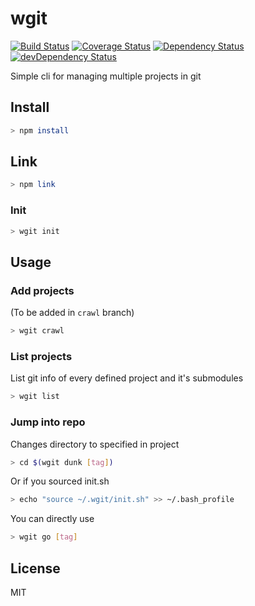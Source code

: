 # wgit

[![Build Status][travis-image]][travis-url]
[![Coverage Status][coveralls-image]][coveralls-url]
[![Dependency Status][david-image]][david-url]
[![devDependency Status][david-dev-image]][david-dev-url]

Simple cli for managing multiple projects in git

## Install

```bash
> npm install
```

## Link

```bash
> npm link
```

### Init

```bash
> wgit init
```

## Usage

### Add projects

(To be added in `crawl` branch)

```bash
> wgit crawl
```

### List projects

List git info of every defined project and it's submodules

```bash
> wgit list
```

### Jump into repo

Changes directory to specified in project

```bash
> cd $(wgit dunk [tag])
```

Or if you sourced init.sh

```bash
> echo "source ~/.wgit/init.sh" >> ~/.bash_profile
```

You can directly use

```bash
> wgit go [tag]
```

## License

MIT

[travis-image]: https://api.travis-ci.org/wgit-io/wgit.svg?branch=master
[travis-url]: https://travis-ci.org/wgit-io/wgit

[coveralls-image]: https://coveralls.io/repos/github/wgit-io/wgit/badge.svg?branch=master&
[coveralls-url]: https://coveralls.io/github/wgit-io/wgit?branch=master

[david-image]: https://david-dm.org/wgit-io/wgit.svg
[david-url]: https://david-dm.org/wgit-io/wgit

[david-dev-image]: https://david-dm.org/wgit-io/wgit/dev-status.svg
[david-dev-url]: https://david-dm.org/wgit-io/wgit#info=devDependencies
